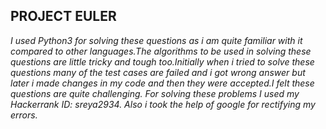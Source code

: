 ## PROJECT EULER
*I used Python3 for solving these questions as i am quite familiar with it compared to other languages.The algorithms to be used in solving these questions are little tricky and tough too.Initially when i tried to solve these questions many of the test cases are failed and i got wrong answer but later i made changes in my code and then they were accepted.I felt these questions are quite challenging.*
*For solving these problems I used my Hackerrank ID: sreya2934.*
*Also i took the help of google for rectifying my errors.*
